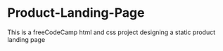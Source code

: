 # Product-Landing-Page
This is a freeCodeCamp html and css project designing a static product landing page
